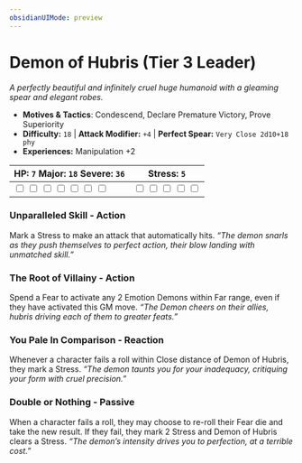 ```yaml
---
obsidianUIMode: preview
---
```

# Demon of Hubris (Tier 3 Leader)

*A perfectly beautiful and infinitely cruel huge humanoid with a gleaming spear and elegant robes.*

- **Motives & Tactics**: Condescend, Declare Premature Victory, Prove Superiority
- **Difficulty:** `18` | **Attack Modifier:** `+4` | **Perfect Spear:** `Very Close 2d10+18 phy`
- **Experiences:** Manipulation +2

| HP: `7` Major: `18` Severe: `36` | Stress: `5` |
|--|--|
|  <input type="checkbox" unchecked id="32d85e43"> <input type="checkbox" unchecked id="7f56f022"> <input type="checkbox" unchecked id="26e5ffed"> <input type="checkbox" unchecked id="fa928102"> <input type="checkbox" unchecked id="762f4f4c"> <input type="checkbox" unchecked id="1874b3ab"> <input type="checkbox" unchecked id="11c097b4"> |  <input type="checkbox" unchecked id="434c8ea4"> <input type="checkbox" unchecked id="31e8c4dd"> <input type="checkbox" unchecked id="ada5a161"> <input type="checkbox" unchecked id="7bbda4cd"> <input type="checkbox" unchecked id="2268001b"> |

### Unparalleled Skill - Action

Mark a Stress to make an attack that automatically hits. *“The demon snarls as they push themselves to perfect action, their blow landing with unmatched skill.”*

### The Root of Villainy - Action

Spend a Fear to activate any 2 Emotion Demons within Far range, even if they have activated this GM move. *“The Demon cheers on their allies, hubris driving each of them to greater feats.”*

### You Pale In Comparison - Reaction

Whenever a character fails a roll within Close distance of Demon of Hubris, they mark a Stress. *“The demon taunts you for your inadequacy, critiquing your form with cruel precision.”*

### Double or Nothing - Passive

When a character fails a roll, they may choose to re-roll their Fear die and take the new result. If they fail, they mark 2 Stress and Demon of Hubris clears a Stress. *“The demon’s intensity drives you to perfection, at a terrible cost.”*


